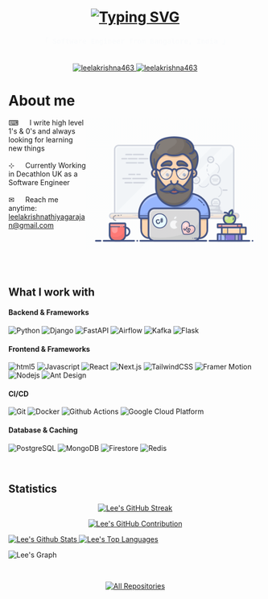 <!-- Intro  -->
<h1 align="center">
    <a href="https://git.io/typing-svg"><img src="https://readme-typing-svg.herokuapp.com?font=Caveat&size=30&duration=3000&pause=1000&color=2DBA4E&center=true&vCenter=true&repeat=false&random=false&width=435&lines=Hello+There!;I+am+Leelakrishna+Thiyagarajan" alt="Typing SVG" /></a>
</h1>

<!-- Job Title and Location  -->
<h4 align="center"> 
  <samp style="color: #fafbfc;">
    「 Software Engineer from <b>Bangalore, India</b> 」
    <br>
    <br>
  </samp>
</h4>


<!-- Platform Links  -->
<p align="center">
<a href="https://the-spirit-wing.info" target="_blank">
  <img src="https://img.shields.io/badge/Portfolio-2b3137?style=for-the-badge&logo=radar&logoColor=white" alt="leelakrishna463" />
 </a>
 <a href="https://linkedin.com/in/leelakrishna-thiyagarajan" target="_blank">
  <img src="https://img.shields.io/badge/LinkedIn-2b3137?style=for-the-badge&logo=linkedin&logoColor=white" alt="leelakrishna463"/>
 </a>
<br />


<!-- About Section -->
# About me

<p>
 <img align="right" width="350" src="./assets/programmer.gif" alt="Coding gif" />

 ⌨ &emsp; I write high level 1's & 0's and always looking for learning new things <br/><br/>
 ⊹ &emsp; Currently Working in Decathlon UK as a Software Engineer<br/><br/>
 ✉ &emsp; Reach me anytime: leelakrishnathiyagarajan@gmail.com<br/><br/>

</p>

<br/>
<br/>
<br/>

<!-- Technologies and Skills  -->
<h2>What I work with</h2>

<h4>Backend & Frameworks</h4>
<p>
  <img style="display:inline" alt="Python" src="https://img.shields.io/badge/Python-ffffff?style=flat-square&logo=python&logoColor=black" />
  <img alt="Django" src="https://img.shields.io/badge/Django-ffffff?style=flat-square&logo=django&logoColor=black" />
  <img alt="FastAPI" src="https://img.shields.io/badge/FastAPI-ffffff?style=flat-square&logo=fastapi&logoColor=black" />
  <img alt="Airflow" src="https://img.shields.io/badge/Airflow-ffffff?style=flat-square&logo=apache-airflow&logoColor=black" />
  <img alt="Kafka" src="https://img.shields.io/badge/Kafka-ffffff?style=flat-square&logo=apache-kafka&logoColor=black" />
  <img alt="Flask" src="https://img.shields.io/badge/Flask-ffffff?style=flat-square&logo=flask&logoColor=black" />
</p>

<h4>Frontend & Frameworks</h4>
<p>
  <img alt="html5" src="https://img.shields.io/badge/HTML5-white?style=flat-square&logo=html5&logoColor=black" />
  <img alt="Javascript" src="https://img.shields.io/badge/Javascript-white?style=flat-square&logo=javascript&logoColor=black" /> 
  <img alt="React" src="https://img.shields.io/badge/React-ffffff?style=flat-square&logo=react&logoColor=black" />
  <img alt="Next.js" src="https://img.shields.io/badge/NextJS-ffffff?style=flat-square&logo=nextdotjs&logoColor=black" />
  <img alt="TailwindCSS" src="https://img.shields.io/badge/TailwindCSS-ffffff?style=flat-square&logo=tailwindcss&logoColor=black" />
  <img alt="Framer Motion" src="https://img.shields.io/badge/Framer%20Motion-ffffff?style=flat-square&logo=framer&logoColor=black" />
  <img alt="Nodejs" src="https://img.shields.io/badge/-Nodejs-white?style=flat-square&logo=Node.js&logoColor=black" />
  <img alt="Ant Design" src="https://img.shields.io/badge/Ant%20Design-ffffff?style=flat-square&logo=antdesign&logoColor=black" />
</p>

<h4>CI/CD</h4>
<p>
  <img alt="Git" src="https://img.shields.io/badge/Git-white?style=flat-square&logo=git&logoColor=black" />
  <img alt="Docker" src="https://img.shields.io/badge/Docker-ffffff?style=flat-square&logo=docker&logoColor=black" />
  <img alt="Github Actions" src="https://img.shields.io/badge/Github_Actions-ffffff?style=flat-square&logo=github-actions&logoColor=black" />
  <img alt="Google Cloud Platform" src="https://img.shields.io/badge/Google_Cloud_Platform-ffffff?style=flat-square&logo=google-cloud&logoColor=black" />
</p>

<h4>Database & Caching</h4>
<p>
  <img alt="PostgreSQL" src="https://img.shields.io/badge/Postgresql-white?style=flat-square&logo=postgresql&logoColor=black" />
  <img alt="MongoDB" src="https://img.shields.io/badge/MongoDB-white?style=flat-square&logo=mongodb&logoColor=black" />
  <img alt="Firestore" src="https://img.shields.io/badge/Firestore-white?style=flat-square&logo=firebase&logoColor=black" />
  <img alt="Redis" src="https://img.shields.io/badge/Redis-white?style=flat-square&logo=redis&logoColor=black" />
</p>

<br/>


<!-- Github Statistics -->
## Statistics


<!-- Git Streak -->
<p align="center">
  <a href="https://github.com/leelakrishna463">
    <a href="https://git.io/streak-stats"><img src="https://github-readme-streak-stats.herokuapp.com?user=Leelakrishna463&theme=github-dark&hide_border=true" alt="Lee's GitHub Streak" /></a>
  </a>
</p>

<!-- Github commit stats -->
<p align="center">
  <a href="https://github.com/leelakrishna463">
    <img src="https://github-profile-summary-cards.vercel.app/api/cards/profile-details?username=Leelakrishna463&theme=github_dark" alt="Lee's GitHub Contribution"/>
  </a>
</p>

<!-- Github stats & Top Languages -->
<a>
    <a href="https://github.com/leelakrishna463">
      <img alt="Lee's Github Stats" src="https://denvercoder1-github-readme-stats.vercel.app/api?username=leelakrishna463&show_icons=true&count_private=true&theme=blue-green&custom_title=Lee%27s%20Github%20Stats" height="192px" width="49.5%"/>
    </a>
    <a href="https://github.com/leelakrishna463">
      <img alt="Lee's Top Languages" src="https://denvercoder1-github-readme-stats.vercel.app/api/top-langs/?username=leelakrishna463&langs_count=8&layout=compact&theme=blue-green&icon_color=F8D866" height="192px" width="49.5%"/>
    </a>
  <br/>
</a>

<!-- Commit graph -->
![Lee's Graph](https://github-readme-activity-graph.vercel.app/graph?username=Leelakrishna463&&custom_title=Lee&theme=github-compact)

<br>

<!-- Repository links -->
<p align="center">
  <a href="https://github.com/leelakrishna463?tab=repositories" target="_blank"><img alt="All Repositories" title="All Repositories" src="https://img.shields.io/badge/Check%20My%20Repositories-ffffff?style=for-the-badge&logo=koding&logoColor=white"/></a>
</p>
